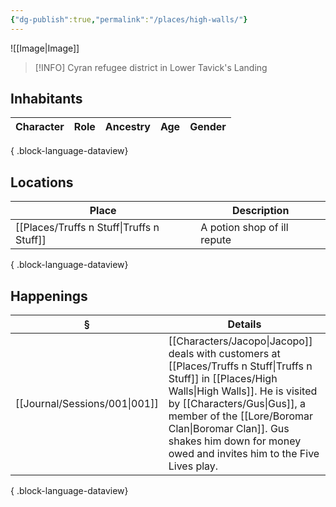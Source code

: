 ```yaml
---
{"dg-publish":true,"permalink":"/places/high-walls/"}
---
```


![[Image\|Image]]

> [!INFO]
> Cyran refugee district in Lower Tavick's Landing
## Inhabitants
| Character | Role | Ancestry | Age | Gender |
| --------- | ---- | -------- | --- | ------ |

{ .block-language-dataview}
## Locations
| Place                                        | Description                 |
| -------------------------------------------- | --------------------------- |
| [[Places/Truffs n Stuff\|Truffs n Stuff]] | A potion shop of ill repute |

{ .block-language-dataview}
## Happenings
| §                                | Details                                                                                                                                                                                                         |
| -------------------------------- | --------------------------------------------------------------------------------------------------------------------------------------------------------------------------------------------------------------- |
| [[Journal/Sessions/001\|001]] | [[Characters/Jacopo\|Jacopo]] deals with customers at [[Places/Truffs n Stuff\|Truffs n Stuff]] in [[Places/High Walls\|High Walls]]. He is visited by [[Characters/Gus\|Gus]], a member of the [[Lore/Boromar Clan\|Boromar Clan]]. Gus shakes him down for money owed and invites him to the Five Lives play. |

{ .block-language-dataview}